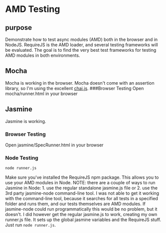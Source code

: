 # AMD Testing

## purpose
Demonstrate how to test async modules (AMD) both in the browser and in NodeJS. RequireJS is the AMD loader, and several testing frameworks will be evaluated.
The goal is to find the very best test frameworks for testing AMD modules in both environments.

## Mocha
Mocha is working in the browser. Mocha doesn't come with an assertion library, so I'm using the excellent [chai.js](http://chaijs.com/).
###Browser Testing
Open mocha/runner.html in your browser

## Jasmine
Jasmine is working.
### Browser Testing
Open jasmine/SpecRunner.html in your browser
### Node Testing
`node runner.js`

Make sure you've installed the RequireJS npm package. This allows you to use your AMD modules in Node.
NOTE: there are a couple of ways to run Jasmine in Node: 1. use the regular standalone jasmine.js file or 2. use the 3rd party jasmine-node command-line tool.
I was not able to get it working with the command-line tool, because it searches for all tests in a specified folder and runs them, and our tests themselves are AMD modules.
If jasmine-node could run programmatically this would be no problem, but it doesn't.
I did however get the regular jasmine.js to work, creating my own runner.js file. It sets up the global jasmine variables and the RequireJS stuff.
Just run `node runner.js`.

